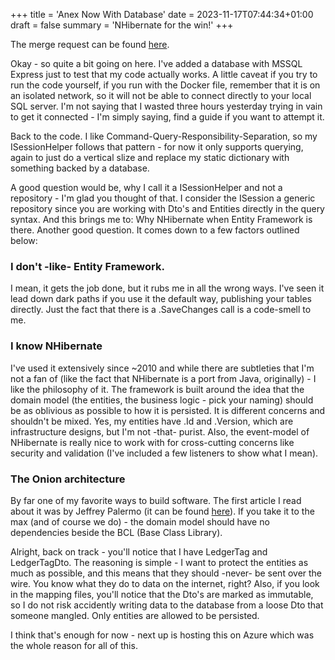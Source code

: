 +++
title = 'Anex Now With Database'
date = 2023-11-17T07:44:34+01:00
draft = false
summary = 'NHibernate for the win!'
+++

The merge request can be found [here](https://github.com/goblinhero/Anex/pull/1).

Okay - so quite a bit going on here. I've added a database with MSSQL Express just to test that my code actually works. A little caveat if you try to run the code yourself, if you run with the Docker file, remember that it is on an isolated network, so it will not be able to connect directly to your local SQL server. I'm not saying that I wasted three hours yesterday trying in vain to get it connected - I'm simply saying, find a guide if you want to attempt it.

Back to the code. I like Command-Query-Responsibility-Separation, so my ISessionHelper follows that pattern - for now it only supports querying, again to just do a vertical slize and replace my static dictionary with something backed by a database.

A good question would be, why I call it a ISessionHelper and not a repository - I'm glad you thought of that. I consider the ISession a generic repository since you are working with Dto's and Entities directly in the query syntax. And this brings me to: Why NHibernate when Entity Framework is there. Another good question. It comes down to a few factors outlined below:

 ### I don't -like- Entity Framework. 
 
 I mean, it gets the job done, but it rubs me in all the wrong ways. I've seen it lead down dark paths if you use it the default way, publishing your tables directly. Just the fact that there is a .SaveChanges call is a code-smell to me.

 ### I know NHibernate

 I've used it extensively since ~2010 and while there are subtleties that I'm not a fan of (like the fact that NHibernate is a port from Java, originally) - I like the philosophy of it. The framework is built around the idea that the domain model (the entities, the business logic - pick your naming) should be as oblivious as possible to how it is persisted. It is different concerns and shouldn't be mixed. Yes, my entities have .Id and .Version, which are infrastructure designs, but I'm not -that- purist. Also, the event-model of NHibernate is really nice to work with for cross-cutting concerns like security and validation (I've included a few listeners to show what I mean).

 ### The Onion architecture

 By far one of my favorite ways to build software. The first article I read about it was by Jeffrey Palermo (it can be found [here](https://jeffreypalermo.com/2008/07/the-onion-architecture-part-1/)). If you take it to the max (and of course we do) - the domain model should have no dependencies beside the BCL (Base Class Library).

 Alright, back on track - you'll notice that I have LedgerTag and LedgerTagDto. The reasoning is simple - I want to protect the entities as much as possible, and this means that they should -never- be sent over the wire. You know what they do to data on the internet, right? Also, if you look in the mapping files, you'll notice that the Dto's are marked as immutable, so I do not risk accidently writing data to the database from a loose Dto that someone mangled. Only entities are allowed to be persisted.

 I think that's enough for now - next up is hosting this on Azure which was the whole reason for all of this.
